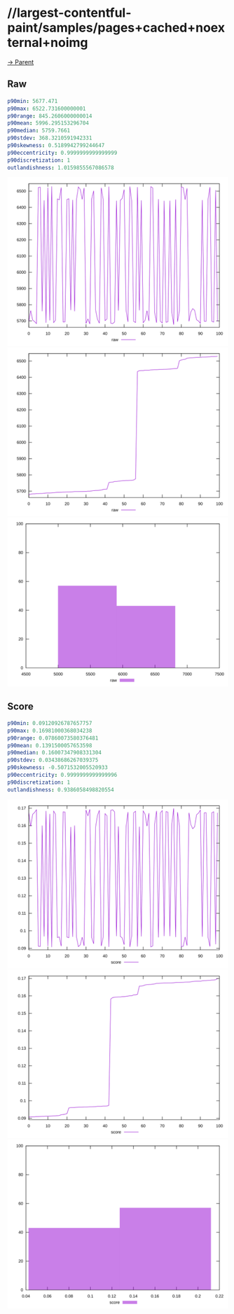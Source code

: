 
# //largest-contentful-paint/samples/pages+cached+noexternal+noimg

[→ Parent](../..)


## Raw


```yaml
p90min: 5677.471
p90max: 6522.731600000001
p90range: 845.2606000000014
p90mean: 5996.295153296704
p90median: 5759.7661
p90stdev: 368.3210591942331
p90skewness: 0.5189942799244647
p90eccentricity: 0.9999999999999999
p90discretization: 1
outlandishness: 1.0159855567086578

```

![PLOT: raw-values](./raw/values.svg)![PLOT: raw-sorted](./raw/sorted.svg)![PLOT: raw-histogram](./raw/histogram.svg)
## Score


```yaml
p90min: 0.09120926787657757
p90max: 0.16981000368034238
p90range: 0.07860073580376481
p90mean: 0.1391500057653598
p90median: 0.16007347908331304
p90stdev: 0.03438686267039375
p90skewness: -0.5071532005520933
p90eccentricity: 0.9999999999999996
p90discretization: 1
outlandishness: 0.9386058498820554

```

![PLOT: score-values](./score/values.svg)![PLOT: score-sorted](./score/sorted.svg)![PLOT: score-histogram](./score/histogram.svg)